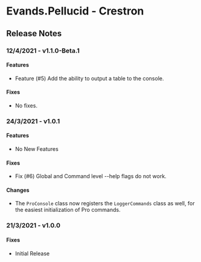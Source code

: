 # Evands.Pellucid - Crestron

## Release Notes

### 12/4/2021 - v1.1.0-Beta.1

#### Features

* Feature (#5) Add the ability to output a table to the console.

#### Fixes

* No fixes.

### 24/3/2021 - v1.0.1

#### Features

* No New Features

#### Fixes

* Fix (#6) Global and Command level --help flags do not work.

#### Changes

* The `ProConsole` class now registers the `LoggerCommands` class as well, for the easiest initialization of Pro commands.

### 21/3/2021 - v1.0.0

#### Fixes

* Initial Release
